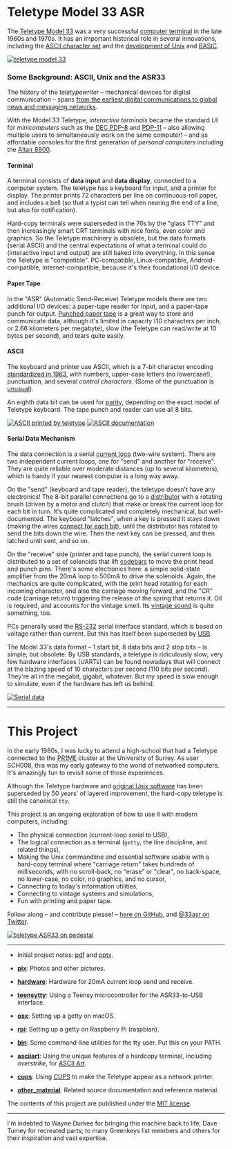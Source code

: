 # Teletype Model 33 ASR

The [Teletype Model 33](https://en.wikipedia.org/wiki/Teletype_Model_33) was a very successful [computer terminal](https://en.wikipedia.org/wiki/Computer_terminal) in the late 1960s and 1970s.  It has an important historical role in several innovations, including the [ASCII  character set](https://en.wikipedia.org/wiki/ASCII) and the [development of Unix](https://homepage.cs.uri.edu/~thenry/resources/unix_art/ch02s01.html) and [BASIC](http://dtss.dartmouth.edu/).

[![teletype model 33](pix/20180925_170552_x400.jpg)](pix/20180925_170552.jpg)

### Some Background: ASCII, Unix and the ASR33

The history of the _teletypewriter_ – mechanical devices for digital communication – spans [from the earliest digital communications to global news and messaging networks](http://www.samhallas.co.uk/repository/telegraph/teletype_story.pdf).

With the Model 33 Teletype, *interactive terminals* became the standard UI for _minicomputers_ such as the [DEC PDP-8](https://www.computerhistory.org/revolution/minicomputers/11/331) and [PDP-11](https://dave.cheney.net/2017/12/04/what-have-we-learned-from-the-pdp-11) – also allowing multiple users to simultaneously work on the same computer! – and as affordable consoles for the first generation of _personal computers_ including the [Altair 8800](https://en.wikipedia.org/wiki/Altair_8800).


#### Terminal
A terminal consists of __data input__ and __data display__, connected to a computer system.   The teletype has a keyboard for input, and a printer for display.  The printer prints 72 characters per line on continuous-roll paper, and includes a bell (so that a typist can tell when nearing the end of a line, but also for notification).

Hard-copy terminals were superseded in the 70s by the "glass TTY" and then increasingly smart CRT terminals with nice fonts, even color and graphics.  So the Teletype machinery is obsolete, but the data formats (serial ASCII) and the central expectations of what a terminal could do (interactive input and output) are still baked into everything.  In this sense the Teletype is "compatible".  PC-compatible, Linux-compatible, Android-compatible, Internet-compatible, because it's their foundational I/O device. 

#### Paper Tape
In the "ASR" (Automatic Send-Receive) Teletype models there are two additional I/O devices: a paper-tape reader for input, and a paper-tape punch for output.  [Punched paper tape](https://en.wikipedia.org/wiki/Punched_tape) is a great way to store and communicate data, although it's limited in capacity (10 characters per inch, or 2.66 kilometers per megabyte), slow (the Teletype can read/write at 10 bytes per second), and tears quite easily.

#### ASCII
The keyboard and printer use ASCII, which is a 7-bit character encoding [standardized in 1963](http://citeseerx.ist.psu.edu/viewdoc/download?doi=10.1.1.96.678&rep=rep1&type=pdf), with numbers, upper-case letters (no lowercase!), punctuation, and several _control characters_.  (Some of the punctuation is [unusual](https://twitter.com/33asr/status/1052956789086531584)).

An eighth data bit can be used for [parity](https://en.wikipedia.org/wiki/Parity_bit), depending on the exact model of Teletype keyboard.  The tape punch and reader can use all 8 bits.

[![ASCII printed by teletype](pix/ascii_print_x500.jpg)](pix/ascii_print.jpg) [![ASCII documentation](pix/ascii_table_x500.jpg)](pix/ascii_table.jpg)

#### Serial Data Mechanism
The data connection is a serial [current loop](https://en.wikipedia.org/wiki/Digital_current_loop_interface) (two-wire system).  There are two independent current loops, one for "send" and another for "receive".  They are quite reliable over moderate distances (up to several kilometers), which is handy if your nearest computer is a long way away.

On the "send" (keyboard and tape reader), the teletype doesn't have any electronics!  The 8-bit parallel connections go to a [distributor](https://www.youtube.com/watch?v=E0T1zj1MuPc) with a rotating brush (driven by a motor and clutch) that make or break the current loop for each bit in turn.  It's quite complicated and completely mechanical, but well-documented.  The keyboard "latches", when a key is pressed it stays down (making the wires [connect for each bit](https://www.youtube.com/watch?v=HtnFg0m41zk)), until the distributor has rotated to send the bits down the wire.  Then the next key can be pressed, and then latched until sent, and so on.

On the "receive" side (printer and tape punch), the serial current loop is distributed to a set of solenoids that lift [codebars](https://www.youtube.com/watch?v=d-VPz2ZT0CQ) to move the print head and punch pins.  There's some electronics here: a simple solid-state amplifier from the 20mA loop to 500mA to drive the solenoids.  Again, the mechanics are quite complicated, with the print head rotating for each incoming character, and also the carriage moving forward, and the "CR" code (carriage return) triggering the release of the spring that returns it.  Oil is required, and accounts for the vintage smell.  Its [vintage sound](https://www.youtube.com/watch?v=AVMpcS4BUoY) is quite something, too.

PCs generally used the [RS-232](https://en.wikipedia.org/wiki/RS-232) serial interface standard, which is based on voltage rather than current.  But this has itself been superseded by [USB](https://www.electronics-notes.com/articles/connectivity/usb-universal-serial-bus/standards.php).

The Model 33's data format – 1 start bit, 8 data bits and 2 stop bits – is simple, but obsolete.  By USB standards, a teletype is ridiculously slow; very few hardware interfaces (UARTs) can be found nowadays that will connect at the blazing speed of 10 characters per second (110 bits per second).  They're all in the megabit, gigabit, whatever.  But my speed is slow enough to simulate, even if the hardware has left us behind.

[![Serial data](pix/waveform_x300.jpg)](pix/waveform.jpg)


---

# This Project

In the early 1980s, I was lucky to attend a high-school that had a Teletype connected to the [PR1ME](https://en.wikipedia.org/wiki/Prime_Computer) cluster at the University of Surrey.  As user SCH008, this was my early gateway to the world of networked computers.  It's amazingly fun to revisit some of those experiences.

Although the Teletype hardware and [original Unix software](http://www.lemis.com/grog/Documentation/Lions/index.php) has been superseded by 50 years' of layered improvement, the hard-copy teletype is still the canonical `tty`.

This project is an ongoing exploration of how to use it with modern computers, including:
* The physical connection (current-loop serial to USB),
* The logical connection as a terminal (`getty`, the line discipline, and related things),
* Making the Unix commandline and essential software usable with a hard-copy terminal where "carriage return" takes hundreds of milliseconds, with no scroll-back, no "erase" or "clear", no back-space, no lower-case, no color, no graphics, and no cursor, 
* Connecting to today's information utilities,
* Connecting to vintage systems and simulations,
* Fun with printing and paper tape.
 
Follow along – and contribute please! – [here on GitHub](https://github.com/hughpyle/ASR33), and [@33asr on Twitter](https://twitter.com/33asr).

[![teletype ASR33 on pedestal](pix/20181014_101010_x500.jpg)](pix/20181014_101010.jpg)


---

* Initial project notes: [pdf](tty-usb.pdf) and [pptx](tty-usb.pptx).

* **[pix](pix)**: 
Photos and other pictures.

* **[hardware](hardware)**: 
Hardware for 20mA current loop send and receive.

* **[teensytty](teensytty)**:
Using a Teensy microcontroller for the ASR33-to-USB interface.

* **[osx](osx)**:
Setting up a getty on macOS.

* **[rpi](rpi)**:
Setting up a getty on Raspberry Pi (raspbian).

* **[bin](bin)**:
Some command-line utilities for the tty user.  Put this on your PATH.

* **[asciiart](asciiart)**:
Using the unique features of a hardcopy terminal, including _overstrike_, for [ASCII Art](https://en.wikipedia.org/wiki/ASCII_art).

* **[cups](cups)**:
Using [CUPS](https://en.wikipedia.org/wiki/CUPS) to make the Teletype appear as a network printer.

* **[other_material](other_material)**:
Related source documentation and reference material.


The contents of this project are published under the [MIT license](LICENSE).

---

I'm indebted to Wayne Durkee for bringing this machine back to life; Dave Tumey for recreated parts; to many Greenkeys list members and others for their inspiration and vast expertise.
